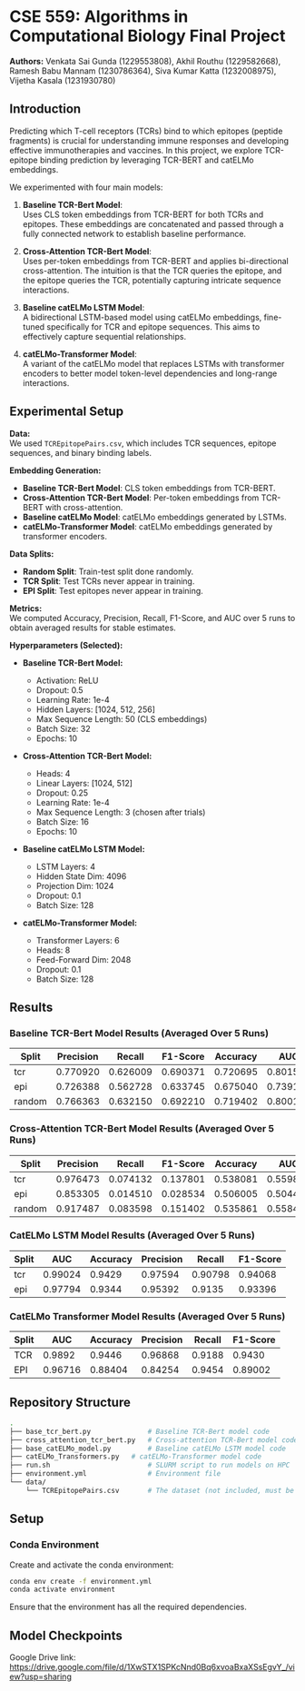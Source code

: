 # CSE 559: Algorithms in Computational Biology Final Project

**Authors:** Venkata Sai Gunda (1229553808), Akhil Routhu (1229582668),  
Ramesh Babu Mannam (1230786364), Siva Kumar Katta (1232008975),  
Vijetha Kasala (1231930780)

## Introduction

Predicting which T-cell receptors (TCRs) bind to which epitopes (peptide fragments) is crucial for understanding immune responses and developing effective immunotherapies and vaccines. In this project, we explore TCR-epitope binding prediction by leveraging TCR-BERT and catELMo embeddings.

We experimented with four main models:

1. **Baseline TCR-Bert Model**:  
   Uses CLS token embeddings from TCR-BERT for both TCRs and epitopes. These embeddings are concatenated and passed through a fully connected network to establish baseline performance.

2. **Cross-Attention TCR-Bert Model**:  
   Uses per-token embeddings from TCR-BERT and applies bi-directional cross-attention. The intuition is that the TCR queries the epitope, and the epitope queries the TCR, potentially capturing intricate sequence interactions.

3. **Baseline catELMo LSTM Model**:  
   A bidirectional LSTM-based model using catELMo embeddings, fine-tuned specifically for TCR and epitope sequences. This aims to effectively capture sequential relationships.

4. **catELMo-Transformer Model**:  
   A variant of the catELMo model that replaces LSTMs with transformer encoders to better model token-level dependencies and long-range interactions.

## Experimental Setup

**Data:**  
We used `TCREpitopePairs.csv`, which includes TCR sequences, epitope sequences, and binary binding labels.

**Embedding Generation:**
- **Baseline TCR-Bert Model**: CLS token embeddings from TCR-BERT.
- **Cross-Attention TCR-Bert Model**: Per-token embeddings from TCR-BERT with cross-attention.
- **Baseline catELMo Model**: catELMo embeddings generated by LSTMs.
- **catELMo-Transformer Model**: catELMo embeddings generated by transformer encoders.

**Data Splits:**
- **Random Split**: Train-test split done randomly.
- **TCR Split**: Test TCRs never appear in training.
- **EPI Split**: Test epitopes never appear in training.

**Metrics:**  
We computed Accuracy, Precision, Recall, F1-Score, and AUC over 5 runs to obtain averaged results for stable estimates.

**Hyperparameters (Selected):**

- **Baseline TCR-Bert Model:**
  - Activation: ReLU
  - Dropout: 0.5
  - Learning Rate: 1e-4
  - Hidden Layers: [1024, 512, 256]
  - Max Sequence Length: 50 (CLS embeddings)
  - Batch Size: 32
  - Epochs: 10

- **Cross-Attention TCR-Bert Model:**
  - Heads: 4
  - Linear Layers: [1024, 512]
  - Dropout: 0.25
  - Learning Rate: 1e-4
  - Max Sequence Length: 3 (chosen after trials)
  - Batch Size: 16
  - Epochs: 10

- **Baseline catELMo LSTM Model:**
  - LSTM Layers: 4
  - Hidden State Dim: 4096
  - Projection Dim: 1024
  - Dropout: 0.1
  - Batch Size: 128

- **catELMo-Transformer Model:**
  - Transformer Layers: 6
  - Heads: 8
  - Feed-Forward Dim: 2048
  - Dropout: 0.1
  - Batch Size: 128

## Results

### Baseline TCR-Bert Model Results (Averaged Over 5 Runs)

| Split  | Precision | Recall   | F1-Score | Accuracy | AUC     |
|--------|-----------|----------|----------|----------|---------|
| tcr    | 0.770920  | 0.626009 | 0.690371 | 0.720695 | 0.801577|
| epi    | 0.726388  | 0.562728 | 0.633745 | 0.675040 | 0.739110|
| random | 0.766363  | 0.632150 | 0.692210 | 0.719402 | 0.800171|

### Cross-Attention TCR-Bert Model Results (Averaged Over 5 Runs)

| Split  | Precision | Recall   | F1-Score | Accuracy | AUC     |
|--------|---------- |----------|----------|----------|---------|
| tcr    | 0.976473  | 0.074132 | 0.137801 | 0.538081 | 0.559846|
| epi    | 0.853305  | 0.014510 | 0.028534 | 0.506005 | 0.504402|
| random | 0.917487  | 0.083598 | 0.151402 | 0.535861 | 0.558465|


### CatELMo LSTM Model Results (Averaged Over 5 Runs) 

| Split  | AUC       | Accuracy | Precision| Recall   | F1-Score|
|--------|---------- |----------|----------|----------|---------|
| tcr    | 0.99024   | 0.9429   | 0.97594  | 0.90798  | 0.94068 |
| epi    | 0.97794   | 0.9344   | 0.95392  | 0.9135   | 0.93396 |

### CatELMo Transformer Model Results (Averaged Over 5 Runs) 

| Split  | AUC       | Accuracy | Precision| Recall   | F1-Score|
|--------|---------- |----------|----------|----------|---------|
| TCR    | 0.9892    | 0.9446   | 0.96868  | 0.9188   | 0.9430  |
| EPI    | 0.96716   | 0.88404  | 0.84254  | 0.9454   | 0.89002 |


## Repository Structure

```bash
.
├── base_tcr_bert.py              # Baseline TCR-Bert model code
├── cross_attention_tcr_bert.py   # Cross-attention TCR-Bert model code
├── base_catELMo_model.py         # Baseline catELMo LSTM model code
├── catELMo_Transformers.py   # catELMo-Transformer model code
├── run.sh                        # SLURM script to run models on HPC
├── environment.yml               # Environment file
└── data/
    └── TCREpitopePairs.csv       # The dataset (not included, must be downloaded)

```
## Setup

### Conda Environment

Create and activate the conda environment:

```bash
conda env create -f environment.yml
conda activate environment
```

Ensure that the environment has all the required dependencies.

## Model Checkpoints

Google Drive link: https://drive.google.com/file/d/1XwSTX1SPKcNnd0Bq6xvoaBxaXSsEgvY_/view?usp=sharing

